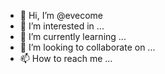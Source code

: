 - 👋 Hi, I’m @evecome
- 👀 I’m interested in ...
- 🌱 I’m currently learning ...
- 💞️ I’m looking to collaborate on ...
- 📫 How to reach me ...

<!---
evecome/evecome is a ✨ special ✨ repository because its `README.md` (this file) appears on your GitHub profile.
You can click the Preview link to take a look at your changes.
--->
